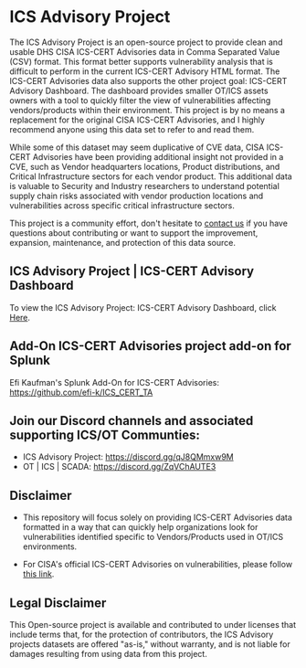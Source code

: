 # ICS Advisory Project ##
The ICS Advisory Project is an open-source project to provide clean and usable DHS CISA ICS-CERT Advisories data in Comma Separated Value (CSV) format. This format better supports vulnerability analysis that is difficult to perform in the current ICS-CERT Advisory HTML format. The ICS-CERT Advisories data also supports the other project goal: ICS-CERT Advisory Dashboard. The dashboard provides smaller OT/ICS assets owners with a tool to quickly filter the view of vulnerabilities affecting vendors/products within their environment. This project is by no means a replacement for the original CISA ICS-CERT Advisories, and I highly recommend anyone using this data set to refer to and read them.

While some of this dataset may seem duplicative of CVE data, CISA ICS-CERT Advisories have been providing additional insight not provided in a CVE, such as Vendor headquarters locations, Product distributions, and Critical Infrastructure sectors for each vendor product. This additional data is valuable to Security and Industry researchers to understand potential supply chain risks associated with vendor production locations and vulnerabilities across specific critical infrastructure sectors. 

This project is a community effort, don't hesitate to [contact us](mailto:icsadvisoryproj@icsadvisoryproject.com) if you have questions about contributing or want to support the improvement, expansion, maintenance, and protection of this data source.

## ICS Advisory Project | ICS-CERT Advisory Dashboard ##
To view the ICS Advisory Project: ICS-CERT Advisory Dashboard, click [Here](https://www.icsadvisoryproject.com/home).

## Add-On ICS-CERT Advisories project add-on for Splunk
Efi Kaufman's Splunk Add-On for ICS-CERT Advisories: https://github.com/efi-k/ICS_CERT_TA

## Join our Discord channels and associated supporting ICS/OT Communties:
- ICS Advisory Project: https://discord.gg/qJ8QMmxw9M
- OT | ICS | SCADA: https://discord.gg/ZqVChAUTE3

## Disclaimer ##
- This repository will focus solely on providing ICS-CERT Advisories data formatted in a way that can quickly help organizations look for vulnerabilities identified specific to Vendors/Products used in OT/ICS environments.

- For CISA's official ICS-CERT Advisories on vulnerabilities, please follow [this link](https://www.cisa.gov/uscert/ics/advisories).

## Legal Disclaimer ##
This Open-source project is available and contributed to under licenses that include terms that, for the protection of contributors, the ICS Advisory projects datasets are offered "as-is," without warranty, and is not liable for damages resulting from using data from this project.
